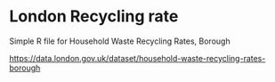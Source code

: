 # London Recycling rate 
Simple R file for 
Household Waste Recycling Rates, Borough

https://data.london.gov.uk/dataset/household-waste-recycling-rates-borough
